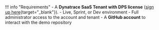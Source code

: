 !!! info "Requirements"
    - A **Dynatrace SaaS Tenant with DPS license** ([sign up here](https://dt-url.net/trial){target="_blank"}).
        - Live, Sprint, or Dev environment
        - Full administrator access to the account and tenant
    - A **GitHub account** to interact with the demo repository
